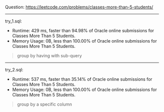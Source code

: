 Question: https://leetcode.com/problems/classes-more-than-5-students/

---

try_1.sql:
* Runtime: 429 ms, faster than 94.98% of Oracle online submissions for Classes More Than 5 Students.
* Memory Usage: 0B, less than 100.00% of Oracle online submissions for Classes More Than 5 Students.

> group by having with sub-query

---

try_2.sql:
* Runtime: 537 ms, faster than 35.14% of Oracle online submissions for Classes More Than 5 Students.
* Memory Usage: 0B, less than 100.00% of Oracle online submissions for Classes More Than 5 Students.

> group by a specific column